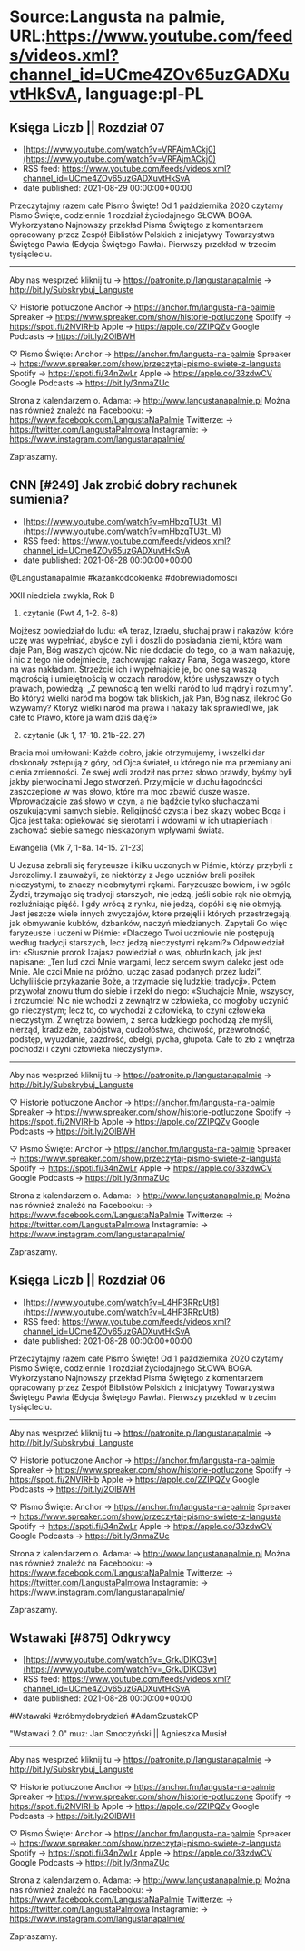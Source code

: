 # Source:Langusta na palmie, URL:https://www.youtube.com/feeds/videos.xml?channel_id=UCme4ZOv65uzGADXuvtHkSvA, language:pl-PL

## Księga Liczb || Rozdział 07
 - [https://www.youtube.com/watch?v=VRFAjmACkj0](https://www.youtube.com/watch?v=VRFAjmACkj0)
 - RSS feed: https://www.youtube.com/feeds/videos.xml?channel_id=UCme4ZOv65uzGADXuvtHkSvA
 - date published: 2021-08-29 00:00:00+00:00

Przeczytajmy razem całe Pismo Święte! Od 1 października 2020 czytamy Pismo Święte, codziennie 1 rozdział życiodajnego SŁOWA BOGA.
Wykorzystano Najnowszy przekład Pisma Świętego z komentarzem opracowany przez Zespół Biblistów Polskich z inicjatywy Towarzystwa Świętego Pawła (Edycja Świętego Pawła). Pierwszy przekład w trzecim tysiącleciu.
________________________________________
Aby nas wesprzeć kliknij tu 
→ https://patronite.pl/langustanapalmie
→ http://bit.ly/Subskrybuj_Languste

♡ Historie potłuczone
Anchor → https://anchor.fm/langusta-na-palmie
Spreaker → https://www.spreaker.com/show/historie-potluczone
Spotify → https://spoti.fi/2NVIRHb
Apple → https://apple.co/2ZIPQZv
Google Podcasts → https://bit.ly/2OlBWH

♡  Pismo Święte: 
Anchor → https://anchor.fm/langusta-na-palmie
Spreaker → https://www.spreaker.com/show/przeczytaj-pismo-swiete-z-langusta
Spotify →  https://spoti.fi/34nZwLr
Apple →  https://apple.co/33zdwCV
Google Podcasts → https://bit.ly/3nmaZUc

Strona z kalendarzem o. Adama: 
→ http://www.langustanapalmie.pl
Można nas również znaleźć na Facebooku: 
→ https://www.facebook.com/LangustaNaPalmie
Twitterze: 
→ https://twitter.com/LangustaPalmowa
Instagramie: 
→ https://www.instagram.com/langustanapalmie/

Zapraszamy.

## CNN [#249] Jak zrobić dobry rachunek sumienia?
 - [https://www.youtube.com/watch?v=mHbzqTU3t_M](https://www.youtube.com/watch?v=mHbzqTU3t_M)
 - RSS feed: https://www.youtube.com/feeds/videos.xml?channel_id=UCme4ZOv65uzGADXuvtHkSvA
 - date published: 2021-08-28 00:00:00+00:00

@Langustanapalmie #kazankodookienka #dobrewiadomości

XXII niedziela zwykła, Rok B

1. czytanie (Pwt 4, 1-2. 6-8)

Mojżesz powiedział do ludu: «A teraz, Izraelu, słuchaj praw i nakazów, które uczę was wypełniać, abyście żyli i doszli do posiadania ziemi, którą wam daje Pan, Bóg waszych ojców. Nic nie dodacie do tego, co ja wam nakazuję, i nic z tego nie odejmiecie, zachowując nakazy Pana, Boga waszego, które na was nakładam. Strzeżcie ich i wypełniajcie je, bo one są waszą mądrością i umiejętnością w oczach narodów, które usłyszawszy o tych prawach, powiedzą: „Z pewnością ten wielki naród to lud mądry i rozumny”. Bo któryż wielki naród ma bogów tak bliskich, jak Pan, Bóg nasz, ilekroć Go wzywamy? Któryż wielki naród ma prawa i nakazy tak sprawiedliwe, jak całe to Prawo, które ja wam dziś daję?»

2. czytanie (Jk 1, 17-18. 21b-22. 27)

Bracia moi umiłowani: Każde dobro, jakie otrzymujemy, i wszelki dar doskonały zstępują z góry, od Ojca świateł, u którego nie ma przemiany ani cienia zmienności. Ze swej woli zrodził nas przez słowo prawdy, byśmy byli jakby pierwocinami Jego stworzeń. Przyjmijcie w duchu łagodności zaszczepione w was słowo, które ma moc zbawić dusze wasze.
Wprowadzajcie zaś słowo w czyn, a nie bądźcie tylko słuchaczami oszukującymi samych siebie. Religijność czysta i bez skazy wobec Boga i Ojca jest taka: opiekować się sierotami i wdowami w ich utrapieniach i zachować siebie samego nieskażonym wpływami świata.

Ewangelia (Mk 7, 1-8a. 14-15. 21-23)

U Jezusa zebrali się faryzeusze i kilku uczonych w Piśmie, którzy przybyli z Jerozolimy. I zauważyli, że niektórzy z Jego uczniów brali posiłek nieczystymi, to znaczy nieobmytymi rękami. Faryzeusze bowiem, i w ogóle Żydzi, trzymając się tradycji starszych, nie jedzą, jeśli sobie rąk nie obmyją, rozluźniając pięść. I gdy wrócą z rynku, nie jedzą, dopóki się nie obmyją. Jest jeszcze wiele innych zwyczajów, które przejęli i których przestrzegają, jak obmywanie kubków, dzbanków, naczyń miedzianych.
Zapytali Go więc faryzeusze i uczeni w Piśmie: «Dlaczego Twoi uczniowie nie postępują według tradycji starszych, lecz jedzą nieczystymi rękami?»
Odpowiedział im: «Słusznie prorok Izajasz powiedział o was, obłudnikach, jak jest napisane: „Ten lud czci Mnie wargami, lecz sercem swym daleko jest ode Mnie. Ale czci Mnie na próżno, ucząc zasad podanych przez ludzi”. Uchyliliście przykazanie Boże, a trzymacie się ludzkiej tradycji».
Potem przywołał znowu tłum do siebie i rzekł do niego: «Słuchajcie Mnie, wszyscy, i zrozumcie! Nic nie wchodzi z zewnątrz w człowieka, co mogłoby uczynić go nieczystym; lecz to, co wychodzi z człowieka, to czyni człowieka nieczystym. Z wnętrza bowiem, z serca ludzkiego pochodzą złe myśli, nierząd, kradzieże, zabójstwa, cudzołóstwa, chciwość, przewrotność, podstęp, wyuzdanie, zazdrość, obelgi, pycha, głupota. Całe to zło z wnętrza pochodzi i czyni człowieka nieczystym».
________________________________________
Aby nas wesprzeć kliknij tu 
→ https://patronite.pl/langustanapalmie
→ http://bit.ly/Subskrybuj_Languste

♡ Historie potłuczone
Anchor → https://anchor.fm/langusta-na-palmie
Spreaker → https://www.spreaker.com/show/historie-potluczone
Spotify → https://spoti.fi/2NVIRHb
Apple → https://apple.co/2ZIPQZv
Google Podcasts → https://bit.ly/2OlBWH

♡  Pismo Święte: 
Anchor → https://anchor.fm/langusta-na-palmie
Spreaker → https://www.spreaker.com/show/przeczytaj-pismo-swiete-z-langusta
Spotify →  https://spoti.fi/34nZwLr
Apple →  https://apple.co/33zdwCV
Google Podcasts → https://bit.ly/3nmaZUc

Strona z kalendarzem o. Adama: 
→ http://www.langustanapalmie.pl
Można nas również znaleźć na Facebooku: 
→ https://www.facebook.com/LangustaNaPalmie
Twitterze: 
→ https://twitter.com/LangustaPalmowa
Instagramie: 
→ https://www.instagram.com/langustanapalmie/

Zapraszamy.

## Księga Liczb || Rozdział 06
 - [https://www.youtube.com/watch?v=L4HP3RRpUt8](https://www.youtube.com/watch?v=L4HP3RRpUt8)
 - RSS feed: https://www.youtube.com/feeds/videos.xml?channel_id=UCme4ZOv65uzGADXuvtHkSvA
 - date published: 2021-08-28 00:00:00+00:00

Przeczytajmy razem całe Pismo Święte! Od 1 października 2020 czytamy Pismo Święte, codziennie 1 rozdział życiodajnego SŁOWA BOGA.
Wykorzystano Najnowszy przekład Pisma Świętego z komentarzem opracowany przez Zespół Biblistów Polskich z inicjatywy Towarzystwa Świętego Pawła (Edycja Świętego Pawła). Pierwszy przekład w trzecim tysiącleciu.
________________________________________
Aby nas wesprzeć kliknij tu 
→ https://patronite.pl/langustanapalmie
→ http://bit.ly/Subskrybuj_Languste

♡ Historie potłuczone
Anchor → https://anchor.fm/langusta-na-palmie
Spreaker → https://www.spreaker.com/show/historie-potluczone
Spotify → https://spoti.fi/2NVIRHb
Apple → https://apple.co/2ZIPQZv
Google Podcasts → https://bit.ly/2OlBWH

♡  Pismo Święte: 
Anchor → https://anchor.fm/langusta-na-palmie
Spreaker → https://www.spreaker.com/show/przeczytaj-pismo-swiete-z-langusta
Spotify →  https://spoti.fi/34nZwLr
Apple →  https://apple.co/33zdwCV
Google Podcasts → https://bit.ly/3nmaZUc

Strona z kalendarzem o. Adama: 
→ http://www.langustanapalmie.pl
Można nas również znaleźć na Facebooku: 
→ https://www.facebook.com/LangustaNaPalmie
Twitterze: 
→ https://twitter.com/LangustaPalmowa
Instagramie: 
→ https://www.instagram.com/langustanapalmie/

Zapraszamy.

## Wstawaki [#875] Odkrywcy
 - [https://www.youtube.com/watch?v=_GrkJDIKO3w](https://www.youtube.com/watch?v=_GrkJDIKO3w)
 - RSS feed: https://www.youtube.com/feeds/videos.xml?channel_id=UCme4ZOv65uzGADXuvtHkSvA
 - date published: 2021-08-28 00:00:00+00:00

#Wstawaki #zróbmydobrydzień #AdamSzustakOP

"Wstawaki 2.0" muz: Jan Smoczyński || Agnieszka Musiał
________________________________________
Aby nas wesprzeć kliknij tu 
→ https://patronite.pl/langustanapalmie
→ http://bit.ly/Subskrybuj_Languste

♡ Historie potłuczone
Anchor → https://anchor.fm/langusta-na-palmie
Spreaker → https://www.spreaker.com/show/historie-potluczone
Spotify → https://spoti.fi/2NVIRHb
Apple → https://apple.co/2ZIPQZv
Google Podcasts → https://bit.ly/2OlBWH

♡  Pismo Święte: 
Anchor → https://anchor.fm/langusta-na-palmie
Spreaker → https://www.spreaker.com/show/przeczytaj-pismo-swiete-z-langusta
Spotify →  https://spoti.fi/34nZwLr
Apple →  https://apple.co/33zdwCV
Google Podcasts → https://bit.ly/3nmaZUc

Strona z kalendarzem o. Adama: 
→ http://www.langustanapalmie.pl
Można nas również znaleźć na Facebooku: 
→ https://www.facebook.com/LangustaNaPalmie
Twitterze: 
→ https://twitter.com/LangustaPalmowa
Instagramie: 
→ https://www.instagram.com/langustanapalmie/

Zapraszamy.

